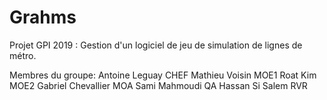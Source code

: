 # Grahms
Projet GPI 2019 : Gestion d'un logiciel de jeu de simulation de lignes de métro.

Membres du groupe:
Antoine Leguay CHEF
Mathieu Voisin MOE1
Roat Kim MOE2
Gabriel Chevallier MOA
Sami Mahmoudi QA
Hassan Si Salem RVR
